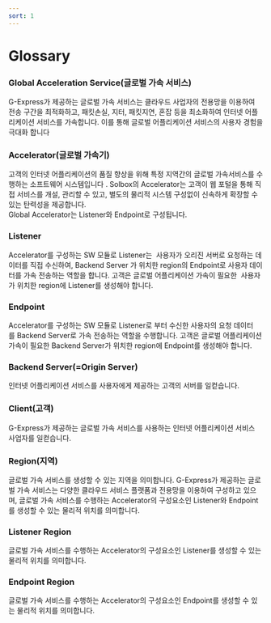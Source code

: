 ```yaml
---
sort: 1
---
```


# Glossary

### Global Acceleration Service(글로벌 가속 서비스)
G-Express가 제공하는 글로벌 가속 서비스는 클라우드 사업자의 전용망을 이용하여 전송 구간을 최적화하고, 패킷손실, 지터, 패킷지연, 혼잡 등을 최소화하여 인터넷 어플리케이션 서비스를 가속합니다. 이를 통해 글로벌 어플리케이션 서비스의 사용자 경험을 극대화 합니다

### Accelerator(글로벌 가속기)
고객의 인터넷 어플리케이션의 품질 향상을 위해 특정 지역간의 글로벌 가속서비스를 수행하는 소프트웨어 시스템입니다 . Solbox의 Accelerator는 고객이 웹 포털을 통해 직접 서비스를 개설, 관리할 수 있고, 별도의 물리적 시스템 구성없이 신속하게 확장할 수 있는 탄력성을 제공합니다.<br>
 Global Accelerator는 Listener와 Endpoint로 구성됩니다.  

### Listener
Accelerator를 구성하는 SW 모듈로 Listener는  사용자가 오리진 서버로 요청하는 데이터를 직접 수신하여, Backend Server 가 위치한 region의 Endpoint로 사용자 데이터를 가속 전송하는 역할을 합니다. 고객은 글로벌 어플리케이션 가속이 필요한  사용자가 위치한 region에 Listener를 생성해야 합니다.

### Endpoint
Accelerator를 구성하는 SW 모듈로 Listener로 부터 수신한 사용자의 요청 데이터를 Backend Server로 가속 전송하는 역할을 수행합니다. 고객은 글로벌 어플리케이션 가속이 필요한 Backend Server가 위치한 region에 Endpoint를 생성해야 합니다.

### Backend Server(=Origin Server)
인터넷 어플리케이션 서비스를 사용자에게 제공하는 고객의 서버를 일컫습니다. 

### Client(고객)
G-Express가 제공하는 글로벌 가속 서비스를 사용하는 인터넷 어플리케이션 서비스 사업자를 일컫습니다.

### Region(지역)
글로벌 가속 서비스를 생성할 수 있는 지역을 의미합니다. G-Express가 제공하는 글로벌 가속 서비스는 다양한 클라우드 서비스 플랫폼과 전용망을 이용하여 구성하고 있으며, 글로벌 가속 서비스를 수행하는 Accelerator의 구성요소인 Listener와 Endpoint를 생성할 수 있는 물리적 위치를 의미합니다.

### Listener Region
글로벌 가속 서비스를 수행하는 Accelerator의 구성요소인 Listener를 생성할 수 있는 물리적 위치를 의미합니다.  

### Endpoint Region
글로벌 가속 서비스를 수행하는 Accelerator의 구성요소인 Endpoint를 생성할 수 있는 물리적 위치를 의미합니다.
